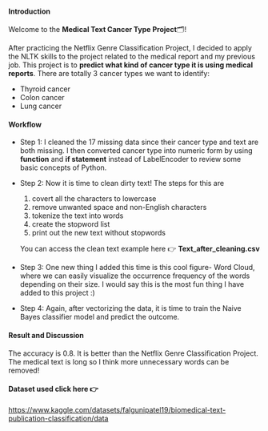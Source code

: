 #### Introduction
Welcome to the **Medical Text Cancer Type Project**🗂️!

After practicing the Netflix Genre Classification Project, I decided to apply the NLTK skills to the project related to the medical report and my previous job. This project is to **predict what kind of cancer type it is using medical reports**. There are totally 3 cancer types we want to identify:
- Thyroid cancer
- Colon cancer
- Lung cancer


#### Workflow
- Step 1: I cleaned the 17 missing data since their cancer type and text are both missing. I then converted cancer type into numeric form by using **function** and **if statement** instead of LabelEncoder to review some basic concepts of Python.

- Step 2: Now it is time to clean dirty text! The steps for this are
  1. covert all the characters to lowercase
  2. remove unwanted space and non-English characters
  3. tokenize the text into words
  4. create the stopword list
  5. print out the new text without stopwords
  
  You can access the clean text example here 👉 **Text_after_cleaning.csv**


- Step 3: One new thing I added this time is this cool figure- Word Cloud, where we can easily visualize the occurrence frequency of the words depending on their size. I would say this is the most fun thing I have added to this project :)
  
- Step 4: Again, after vectorizing the data, it is time to train the Naive Bayes classifier model and predict the outcome.


#### Result and Discussion
The accuracy is 0.8. It is better than the Netflix Genre Classification Project. The medical text is long so I think more unnecessary words can be removed!


#### Dataset used click here 👉
https://www.kaggle.com/datasets/falgunipatel19/biomedical-text-publication-classification/data
